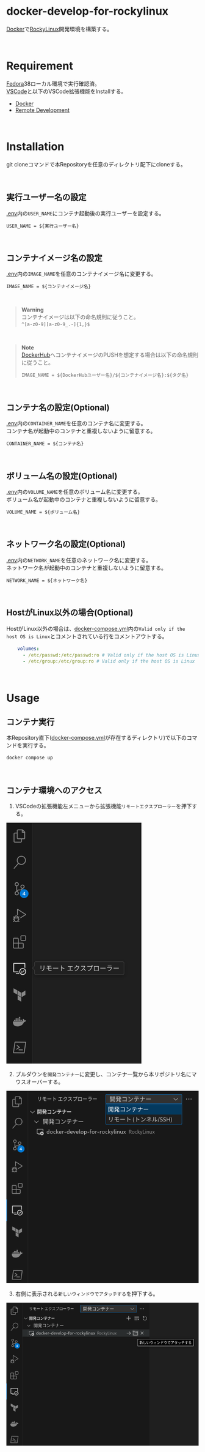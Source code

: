 # docker-develop-for-rockylinux
[Docker](https://www.docker.com/)で[RockyLinux](https://rockylinux.org/ja/)開発環境を構築する。

<br>

# Requirement
[Fedora](https://fedoraproject.org/ja/)38ローカル環境で実行確認済。
<br>
[VSCode](https://code.visualstudio.com/Download)と以下のVSCode拡張機能をInstallする。
- [Docker](https://marketplace.visualstudio.com/items?itemName=ms-azuretools.vscode-docker)
- [Remote Development](https://marketplace.visualstudio.com/items?itemName=ms-vscode-remote.vscode-remote-extensionpack)

<br>

# Installation
git cloneコマンドで本Repositoryを任意のディレクトリ配下にcloneする。

<br>

## 実行ユーザー名の設定
[.env](./.env)内の`USER_NAME`にコンテナ起動後の実行ユーザーを設定する。

```
USER_NAME = ${実行ユーザー名}
```

<br>

## コンテナイメージ名の設定
[.env](./.env)内の`IMAGE_NAME`を任意のコンテナイメージ名に変更する。

```
IMAGE_NAME = ${コンテナイメージ名}
```

<br>

> **Warning**<br>
> コンテナイメージは以下の命名規則に従うこと。<br>
> `^[a-z0-9][a-z0-9_.-]{1,}$`

<br>

> **Note**<br>
> [DockerHub](https://hub.docker.com/)へコンテナイメージのPUSHを想定する場合は以下の命名規則に従うこと。
> ```
> IMAGE_NAME = ${DockerHubユーザー名}/${コンテナイメージ名}:${タグ名}
> ```

<br>

## コンテナ名の設定(Optional)
[.env](./.env)内の`CONTAINER_NAME`を任意のコンテナ名に変更する。
<br>
コンテナ名が起動中のコンテナと重複しないように留意する。

```
CONTAINER_NAME = ${コンテナ名}
```

<br>

## ボリューム名の設定(Optional)
[.env](./.env)内の`VOLUME_NAME`を任意のボリューム名に変更する。
<br>
ボリューム名が起動中のコンテナと重複しないように留意する。

```
VOLUME_NAME = ${ボリューム名}
```

<br>

## ネットワーク名の設定(Optional)
[.env](./.env)内の`NETWORK_NAME`を任意のネットワーク名に変更する。
<br>
ネットワーク名が起動中のコンテナと重複しないように留意する。

```
NETWORK_NAME = ${ネットワーク名}
```

<br>

## HostがLinux以外の場合(Optional)
HostがLinux以外の場合は、[docker-compose.yml](./docker-compose.yml)内の`Valid only if the host OS is Linux`とコメントされている行をコメントアウトする。

```yml
    volumes:
      - /etc/passwd:/etc/passwd:ro # Valid only if the host OS is Linux
      - /etc/group:/etc/group:ro # Valid only if the host OS is Linux
```

<br>

# Usage

## コンテナ実行
本Repository直下([docker-compose.yml](./docker-compose.yml)が存在するディレクトリ)で以下のコマンドを実行する。

```bash
docker compose up
```

<br>

## コンテナ環境へのアクセス
1. VSCodeの拡張機能左メニューから拡張機能`リモートエクスプローラー`を押下する。

<img src='images/RemoteDevelopment_RemoteExplorer.png'>

<br>

2. プルダウンを`開発コンテナー`に変更し、コンテナ一覧から本リポジトリ名にマウスオーバーする。

<img src='images/RemoteDevelopment_DevContainer.png'>

<br>

3. 右側に表示される`新しいウィンドウでアタッチする`を押下する。

<img src='images/RemoteDevelopment_AttachNewWindow.png'>

<br>
